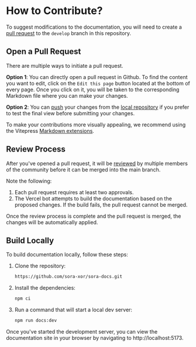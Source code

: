 # How to Contribute?

To suggest modifications to the documentation, you will need to create a [pull request](https://docs.github.com/en/pull-requests/collaborating-with-pull-requests/proposing-changes-to-your-work-with-pull-requests/about-pull-requests) to the `develop` branch in this repository.

## Open a Pull Request

There are multiple ways to initiate a pull request.

**Option 1**: You can directly open a pull request in Github. To find the content you want to edit, click on the `Edit this page` button located at the bottom of every page. Once you click on it, you will be taken to the corresponding Markdown file where you can make your changes.

**Option 2**: You can [push](https://docs.github.com/en/get-started/using-git/pushing-commits-to-a-remote-repository) your changes from the [local repository](#build-locally) if you prefer to test the final view before submitting your changes.

To make your contributions more visually appealing, we recommend using the Vitepress [Markdown extensions](https://vitepress.dev/guide/markdown).

## Review Process

After you've opened a pull request, it will be [reviewed](https://docs.github.com/en/pull-requests/collaborating-with-pull-requests/reviewing-changes-in-pull-requests/reviewing-proposed-changes-in-a-pull-request) by multiple members of the community before it can be merged into the main branch.

Note the following:

1. Each pull request requires at least two approvals.
2. The Vercel bot attempts to build the documentation based on the proposed changes. If the build fails, the pull request cannot be merged.

Once the review process is complete and the pull request is merged, the changes will be automatically applied.

## Build Locally

To build documentation locally, follow these steps:

1. Clone the repository:

    ```bash
    https://github.com/sora-xor/sora-docs.git
    ```

2. Install the dependencies:

    ```bash
    npm ci
    ```

3. Run a command that will start a local dev server:

    ```bash
    npm run docs:dev
    ```

Once you've started the development server, you can view the documentation site in your browser by navigating to http://localhost:5173.
